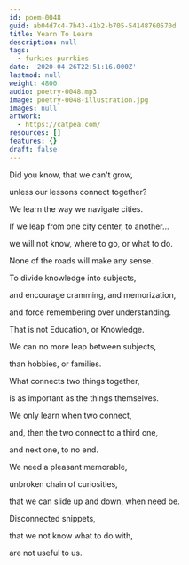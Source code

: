 ```yaml
---
id: poem-0048
guid: ab04d7c4-7b43-41b2-b705-54148760570d
title: Yearn To Learn
description: null
tags:
  - furkies-purrkies
date: '2020-04-26T22:51:16.000Z'
lastmod: null
weight: 4800
audio: poetry-0048.mp3
image: poetry-0048-illustration.jpg
images: null
artwork:
  - https://catpea.com/
resources: []
features: {}
draft: false
---
```


Did you know, that we can't grow,

unless our lessons connect together?

We learn the way we navigate cities.

If we leap from one city center, to another...

we will not know, where to go, or what to do.

None of the roads will make any sense.

To divide knowledge into subjects,

and encourage cramming, and memorization,

and force remembering over understanding.

That is not Education, or Knowledge.

We can no more leap between subjects,

than hobbies, or families.

What connects two things together,

is as important as the things themselves.

We only learn when two connect,

and, then the two connect to a third one,

and next one, to no end.

We need a pleasant memorable,

unbroken chain of curiosities,

that we can slide up and down, when need be.

Disconnected snippets,

that we not know what to do with,

are not useful to us.
